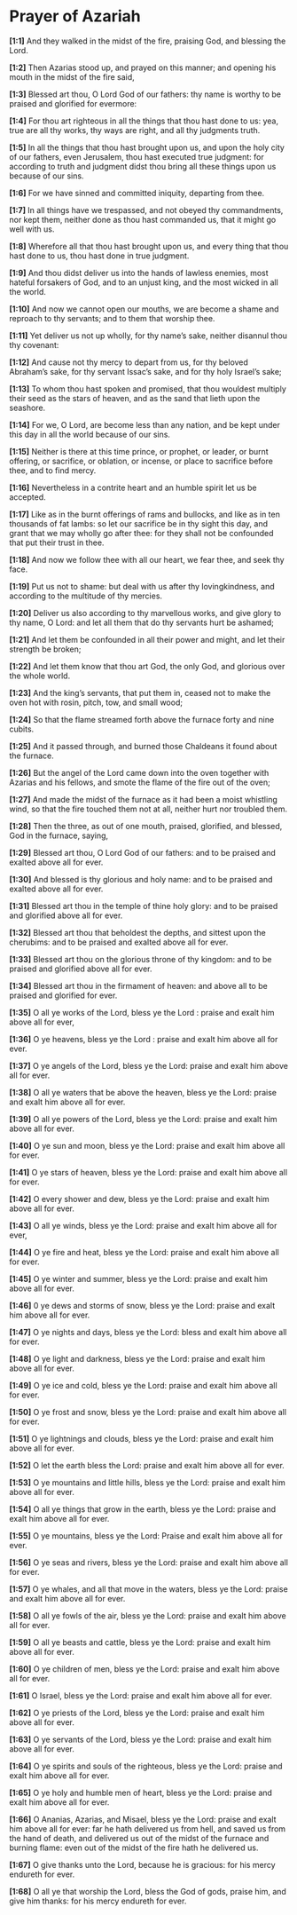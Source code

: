 # Prayer of Azariah

**[1:1]** And they walked in the midst of the fire, praising God, and blessing the Lord.

**[1:2]** Then Azarias stood up, and prayed on this manner; and opening his mouth in the midst of the fire said,

**[1:3]** Blessed art thou, O Lord God of our fathers: thy name is worthy to be praised and glorified for evermore:

**[1:4]** For thou art righteous in all the things that thou hast done to us: yea, true are all thy works, thy ways are right, and all thy judgments truth.

**[1:5]** In all the things that thou hast brought upon us, and upon the holy city of our fathers, even Jerusalem, thou hast executed true judgment: for according to truth and judgment didst thou bring all these things upon us because of our sins.

**[1:6]** For we have sinned and committed iniquity, departing from thee.

**[1:7]** In all things have we trespassed, and not obeyed thy commandments, nor kept them, neither done as thou hast commanded us, that it might go well with us.

**[1:8]** Wherefore all that thou hast brought upon us, and every thing that thou hast done to us, thou hast done in true judgment.

**[1:9]** And thou didst deliver us into the hands of lawless enemies, most hateful forsakers of God, and to an unjust king, and the most wicked in all the world.

**[1:10]** And now we cannot open our mouths, we are become a shame and reproach to thy servants; and to them that worship thee.

**[1:11]** Yet deliver us not up wholly, for thy name’s sake, neither disannul thou thy covenant:

**[1:12]** And cause not thy mercy to depart from us, for thy beloved Abraham’s sake, for thy servant Issac’s sake, and for thy holy Israel’s sake;

**[1:13]** To whom thou hast spoken and promised, that thou wouldest multiply their seed as the stars of heaven, and as the sand that lieth upon the seashore.

**[1:14]** For we, O Lord, are become less than any nation, and be kept under this day in all the world because of our sins.

**[1:15]** Neither is there at this time prince, or prophet, or leader, or burnt offering, or sacrifice, or oblation, or incense, or place to sacrifice before thee, and to find mercy.

**[1:16]** Nevertheless in a contrite heart and an humble spirit let us be accepted.

**[1:17]** Like as in the burnt offerings of rams and bullocks, and like as in ten thousands of fat lambs: so let our sacrifice be in thy sight this day, and grant that we may wholly go after thee: for they shall not be confounded that put their trust in thee.

**[1:18]** And now we follow thee with all our heart, we fear thee, and seek thy face.

**[1:19]** Put us not to shame: but deal with us after thy lovingkindness, and according to the multitude of thy mercies.

**[1:20]** Deliver us also according to thy marvellous works, and give glory to thy name, O Lord: and let all them that do thy servants hurt be ashamed;

**[1:21]** And let them be confounded in all their power and might, and let their strength be broken;

**[1:22]** And let them know that thou art God, the only God, and glorious over the whole world.

**[1:23]** And the king’s servants, that put them in, ceased not to make the oven hot with rosin, pitch, tow, and small wood;

**[1:24]** So that the flame streamed forth above the furnace forty and nine cubits.

**[1:25]** And it passed through, and burned those Chaldeans it found about the furnace.

**[1:26]** But the angel of the Lord came down into the oven together with Azarias and his fellows, and smote the flame of the fire out of the oven;

**[1:27]** And made the midst of the furnace as it had been a moist whistling wind, so that the fire touched them not at all, neither hurt nor troubled them.

**[1:28]** Then the three, as out of one mouth, praised, glorified, and blessed, God in the furnace, saying,

**[1:29]** Blessed art thou, O Lord God of our fathers: and to be praised and exalted above all for ever.

**[1:30]** And blessed is thy glorious and holy name: and to be praised and exalted above all for ever.

**[1:31]** Blessed art thou in the temple of thine holy glory: and to be praised and glorified above all for ever.

**[1:32]** Blessed art thou that beholdest the depths, and sittest upon the cherubims: and to be praised and exalted above all for ever.

**[1:33]** Blessed art thou on the glorious throne of thy kingdom: and to be praised and glorified above all for ever.

**[1:34]** Blessed art thou in the firmament of heaven: and above all to be praised and glorified for ever.

**[1:35]** O all ye works of the Lord, bless ye the Lord : praise and exalt him above all for ever,

**[1:36]** O ye heavens, bless ye the Lord : praise and exalt him above all for ever.

**[1:37]** O ye angels of the Lord, bless ye the Lord: praise and exalt him above all for ever.

**[1:38]** O all ye waters that be above the heaven, bless ye the Lord: praise and exalt him above all for ever.

**[1:39]** O all ye powers of the Lord, bless ye the Lord: praise and exalt him above all for ever.

**[1:40]** O ye sun and moon, bless ye the Lord: praise and exalt him above all for ever.

**[1:41]** O ye stars of heaven, bless ye the Lord: praise and exalt him above all for ever.

**[1:42]** O every shower and dew, bless ye the Lord: praise and exalt him above all for ever.

**[1:43]** O all ye winds, bless ye the Lord: praise and exalt him above all for ever,

**[1:44]** O ye fire and heat, bless ye the Lord: praise and exalt him above all for ever.

**[1:45]** O ye winter and summer, bless ye the Lord: praise and exalt him above all for ever.

**[1:46]** 0 ye dews and storms of snow, bless ye the Lord: praise and exalt him above all for ever.

**[1:47]** O ye nights and days, bless ye the Lord: bless and exalt him above all for ever.

**[1:48]** O ye light and darkness, bless ye the Lord: praise and exalt him above all for ever.

**[1:49]** O ye ice and cold, bless ye the Lord: praise and exalt him above all for ever.

**[1:50]** O ye frost and snow, bless ye the Lord: praise and exalt him above all for ever.

**[1:51]** O ye lightnings and clouds, bless ye the Lord: praise and exalt him above all for ever.

**[1:52]** O let the earth bless the Lord: praise and exalt him above all for ever.

**[1:53]** O ye mountains and little hills, bless ye the Lord: praise and exalt him above all for ever.

**[1:54]** O all ye things that grow in the earth, bless ye the Lord: praise and exalt him above all for ever.

**[1:55]** O ye mountains, bless ye the Lord: Praise and exalt him above all for ever.

**[1:56]** O ye seas and rivers, bless ye the Lord: praise and exalt him above all for ever.

**[1:57]** O ye whales, and all that move in the waters, bless ye the Lord: praise and exalt him above all for ever.

**[1:58]** O all ye fowls of the air, bless ye the Lord: praise and exalt him above all for ever.

**[1:59]** O all ye beasts and cattle, bless ye the Lord: praise and exalt him above all for ever.

**[1:60]** O ye children of men, bless ye the Lord: praise and exalt him above all for ever.

**[1:61]** O Israel, bless ye the Lord: praise and exalt him above all for ever.

**[1:62]** O ye priests of the Lord, bless ye the Lord: praise and exalt him above all for ever.

**[1:63]** O ye servants of the Lord, bless ye the Lord: praise and exalt him above all for ever.

**[1:64]** O ye spirits and souls of the righteous, bless ye the Lord: praise and exalt him above all for ever.

**[1:65]** O ye holy and humble men of heart, bless ye the Lord: praise and exalt him above all for ever.

**[1:66]** O Ananias, Azarias, and Misael, bless ye the Lord: praise and exalt him above all for ever: far he hath delivered us from hell, and saved us from the hand of death, and delivered us out of the midst of the furnace and burning flame: even out of the midst of the fire hath he delivered us.

**[1:67]** O give thanks unto the Lord, because he is gracious: for his mercy endureth for ever.

**[1:68]** O all ye that worship the Lord, bless the God of gods, praise him, and give him thanks: for his mercy endureth for ever.
